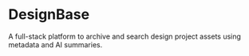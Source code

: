 # DesignBase
A full-stack platform to archive and search design project assets using metadata and AI summaries.
